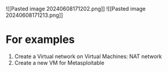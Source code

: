 ![[Pasted image 20240608171202.png]]
![[Pasted image 20240608171213.png]]

# For examples
1. Create a Virtual network on Virtual Machines: NAT network
2. Create a new VM for Metasploitable

